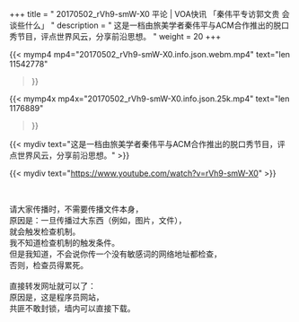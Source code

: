 +++
title = " 20170502_rVh9-smW-X0 平论 | VOA快讯 「秦伟平专访郭文贵 会谈些什么」 "
description = " 这是一档由旅美学者秦伟平与ACM合作推出的脱口秀节目，评点世界风云，分享前沿思想。 "
weight = 20
+++

{{< mymp4 mp4="20170502_rVh9-smW-X0.info.json.webm.mp4" 
text="len 11542778"
>}}

{{< mymp4x  mp4x="20170502_rVh9-smW-X0.info.json.25k.mp4"
text="len 1176889"
>}}


{{< mydiv text="这是一档由旅美学者秦伟平与ACM合作推出的脱口秀节目，评点世界风云，分享前沿思想。" >}}
<br>

{{< mydiv text="https://www.youtube.com/watch?v=rVh9-smW-X0" >}}


<br>

请大家传播时，不需要传播文件本身，<br>
原因是：一旦传播过大东西（例如，图片，文件），<br>
就会触发检查机制。<br>
我不知道检查机制的触发条件。<br>
但是我知道，不会说你传一个没有敏感词的网络地址都检查，<br>
否则，检查员得累死。<br><br>
直接转发网址就可以了：<br>
原因是，这是程序员网站，<br>
共匪不敢封锁，墙内可以直接下载。



